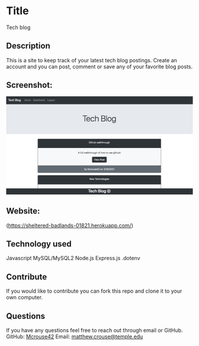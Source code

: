 # Title 
Tech blog

  ## Description
  This is a site to keep track of your latest tech blog postings. Create an account and you can post, comment or save any of your favorite blog posts. 
  
  ## Screenshot:
  <img src="https://github.com/Mcrouse42/tech-blog/blob/master/assets/Screen%20Shot%202021-03-22%20at%202.31.39%20PM%20(2).png" />
  
  ## Website:
  (https://sheltered-badlands-01821.herokuapp.com/)


  
  ## Technology used 
  Javascript
  MySQL/MySQL2
  Node.js
  Express.js
  .dotenv
  
  
  ## Contribute <a name="contribute"></a>
  If you would like to contribute you can fork this repo and clone it to your own computer. 


  ## Questions <a name="questions"></a>
  If you have any questions feel free to reach out through email or GitHub.
  GitHub: [Mcrouse42](https://github.com/Mcrouse42)
  Email: [matthew.crouse@temple.edu](mailto:matthew.crouse@temple.edu)

